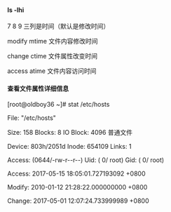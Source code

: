 #### ls -lhi

7 8 9 三列是时间（默认是修改时间）

modify mtime 文件内容修改时间

change ctime 文件属性改变时间

access atime 文件内容访问时间

#### 查看文件属性详细信息

\[root@oldboy36 ~\]\# stat /etc/hosts

File: "/etc/hosts"

Size: 158 Blocks: 8 IO Block: 4096 普通文件

Device: 803h/2051d Inode: 654109 Links: 1

Access: \(0644/-rw-r--r--\) Uid: \( 0/ root\) Gid: \( 0/ root\)

Access: 2017-05-15 18:05:01.727193092 +0800

Modify: 2010-01-12 21:28:22.000000000 +0800

Change: 2017-05-01 12:07:24.733999989 +0800

